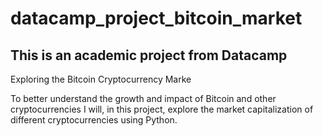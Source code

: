 # datacamp_project_bitcoin_market

## This is an academic project from Datacamp

Exploring the Bitcoin Cryptocurrency Marke

To better understand the growth and impact of Bitcoin and other cryptocurrencies I will, in this project, explore the market capitalization of different cryptocurrencies using Python.
